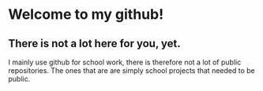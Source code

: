 # Welcome to my github!
## There is not a lot here for you, yet.

I mainly use github for school work, there is therefore not a lot of public repositories. The ones that are are simply school projects that needed to be public.
